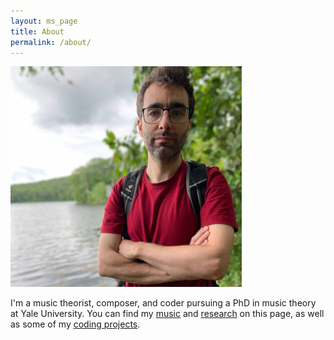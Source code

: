 ```yaml
---
layout: ms_page
title: About
permalink: /about/
---
```


<img src="/assets/images/malcolm-sailor-1-370px.jpg" alt="Me" class="about-photo" />

I'm a music theorist, composer, and coder pursuing a PhD in music theory at Yale University. You can find my [music](/music/) and [research](/research/) on this page, as well as some of my [coding projects](/code/).

<!-- TODO put a CV here -->
